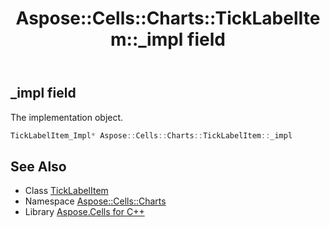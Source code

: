 ﻿---
title: Aspose::Cells::Charts::TickLabelItem::_impl field
linktitle: _impl
second_title: Aspose.Cells for C++ API Reference
description: 'Aspose::Cells::Charts::TickLabelItem::_impl field. The implementation object in C++.'
type: docs
weight: 1000
url: /cpp/aspose.cells.charts/ticklabelitem/_impl/
---
## _impl field


The implementation object.

```cpp
TickLabelItem_Impl* Aspose::Cells::Charts::TickLabelItem::_impl
```

## See Also

* Class [TickLabelItem](../)
* Namespace [Aspose::Cells::Charts](../../)
* Library [Aspose.Cells for C++](../../../)
